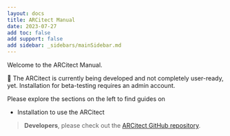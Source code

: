 ```yaml
---
layout: docs
title: ARCitect Manual
date: 2023-07-27
add toc: false
add support: false
add sidebar: _sidebars/mainSidebar.md
---
```


Welcome to the ARCitect Manual. 

🚧 The ARCitect is currently being developed and not completely user-ready, yet. Installation for beta-testing requires an admin account.

Please explore the sections on the left to find guides on

- Installation to use the ARCitect
<!-- - Central Functions to work with your ARC, and
- Functions to fill and work on ISA Metadata within your ARC. -->

> **Developers**, please check out the [ARCitect GitHub repository](https://nfdi4plants.github.io/ARCitect/).
